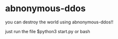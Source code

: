 # abnonymous-ddos
you can destroy the world using abnonymous-ddos!! 

just run the file $python3 start.py or bash 
